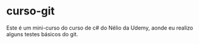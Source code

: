 # curso-git
Este é um mini-curso do curso de c# do Nélio da Udemy, aonde eu realizo alguns testes básicos do git.

